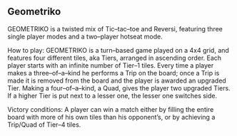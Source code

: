 ## Geometriko

GEOMETRIKO is a twisted mix of Tic–tac–toe and Reversi, featuring three single player modes and a two–player hotseat mode.

How to play:
GEOMETRIKO is a turn–based game played on a 4x4 grid, and features four different tiles, aka Tiers, arranged in ascending order.
Each player starts with an infinite number of Tier–1 tiles.
Every time a player makes a three–of–a–kind he performs a Trip on the board; once a Trip is made it is removed from the board and the player is awarded an upgraded Tier.
Making a four–of–a–kind, a Quad, gives the player two upgraded Tiers.
If a higher Tier is put next to a lesser one, the lesser one switches side.

Victory conditions:
A player can win a match either by filling the entire board with more of his own tiles than his opponent’s, or by achieving a Trip/Quad of Tier–4 tiles.


